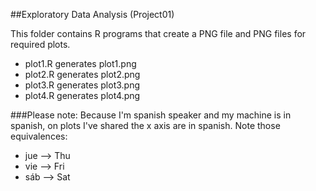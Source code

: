 ##Exploratory Data Analysis (Project01)

This folder contains R programs that create a PNG file and PNG files for required plots.
* plot1.R generates plot1.png
* plot2.R generates plot2.png
* plot3.R generates plot3.png
* plot4.R generates plot4.png

###Please note:
Because I'm spanish speaker and my machine is in spanish, on plots I've shared the x axis are in spanish.
Note those equivalences:
  * jue --> Thu
  * vie --> Fri
  * sáb --> Sat
